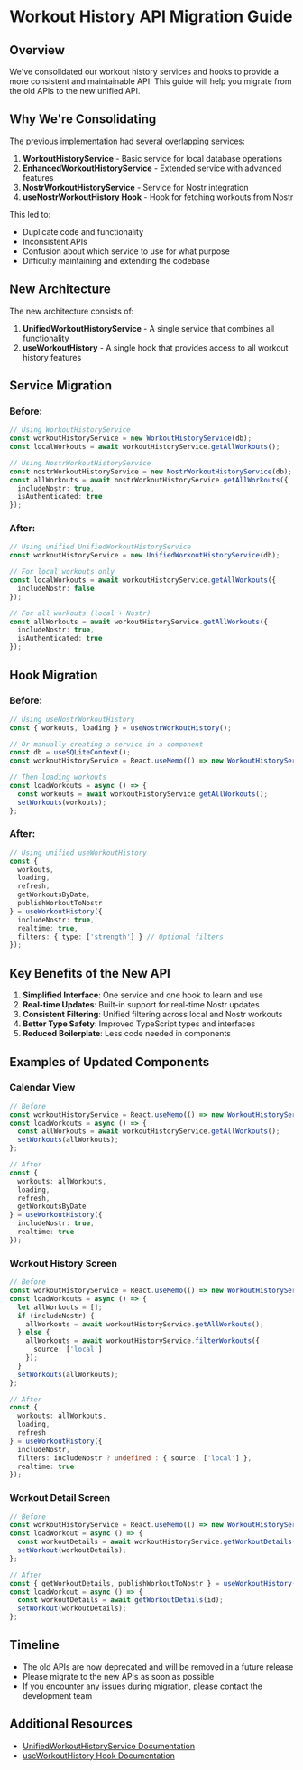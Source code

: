# Workout History API Migration Guide

## Overview

We've consolidated our workout history services and hooks to provide a more consistent and maintainable API. This guide will help you migrate from the old APIs to the new unified API.

## Why We're Consolidating

The previous implementation had several overlapping services:

1. **WorkoutHistoryService** - Basic service for local database operations
2. **EnhancedWorkoutHistoryService** - Extended service with advanced features
3. **NostrWorkoutHistoryService** - Service for Nostr integration
4. **useNostrWorkoutHistory Hook** - Hook for fetching workouts from Nostr

This led to:
- Duplicate code and functionality
- Inconsistent APIs
- Confusion about which service to use for what purpose
- Difficulty maintaining and extending the codebase

## New Architecture

The new architecture consists of:

1. **UnifiedWorkoutHistoryService** - A single service that combines all functionality
2. **useWorkoutHistory** - A single hook that provides access to all workout history features

## Service Migration

### Before:

```typescript
// Using WorkoutHistoryService
const workoutHistoryService = new WorkoutHistoryService(db);
const localWorkouts = await workoutHistoryService.getAllWorkouts();

// Using NostrWorkoutHistoryService
const nostrWorkoutHistoryService = new NostrWorkoutHistoryService(db);
const allWorkouts = await nostrWorkoutHistoryService.getAllWorkouts({
  includeNostr: true,
  isAuthenticated: true
});
```

### After:

```typescript
// Using unified UnifiedWorkoutHistoryService
const workoutHistoryService = new UnifiedWorkoutHistoryService(db);

// For local workouts only
const localWorkouts = await workoutHistoryService.getAllWorkouts({
  includeNostr: false
});

// For all workouts (local + Nostr)
const allWorkouts = await workoutHistoryService.getAllWorkouts({
  includeNostr: true,
  isAuthenticated: true
});
```

## Hook Migration

### Before:

```typescript
// Using useNostrWorkoutHistory
const { workouts, loading } = useNostrWorkoutHistory();

// Or manually creating a service in a component
const db = useSQLiteContext();
const workoutHistoryService = React.useMemo(() => new WorkoutHistoryService(db), [db]);

// Then loading workouts
const loadWorkouts = async () => {
  const workouts = await workoutHistoryService.getAllWorkouts();
  setWorkouts(workouts);
};
```

### After:

```typescript
// Using unified useWorkoutHistory
const { 
  workouts, 
  loading, 
  refresh, 
  getWorkoutsByDate,
  publishWorkoutToNostr 
} = useWorkoutHistory({
  includeNostr: true,
  realtime: true,
  filters: { type: ['strength'] } // Optional filters
});
```

## Key Benefits of the New API

1. **Simplified Interface**: One service and one hook to learn and use
2. **Real-time Updates**: Built-in support for real-time Nostr updates
3. **Consistent Filtering**: Unified filtering across local and Nostr workouts
4. **Better Type Safety**: Improved TypeScript types and interfaces
5. **Reduced Boilerplate**: Less code needed in components

## Examples of Updated Components

### Calendar View

```typescript
// Before
const workoutHistoryService = React.useMemo(() => new WorkoutHistoryService(db), [db]);
const loadWorkouts = async () => {
  const allWorkouts = await workoutHistoryService.getAllWorkouts();
  setWorkouts(allWorkouts);
};

// After
const { 
  workouts: allWorkouts, 
  loading, 
  refresh, 
  getWorkoutsByDate 
} = useWorkoutHistory({
  includeNostr: true,
  realtime: true
});
```

### Workout History Screen

```typescript
// Before
const workoutHistoryService = React.useMemo(() => new WorkoutHistoryService(db), [db]);
const loadWorkouts = async () => {
  let allWorkouts = [];
  if (includeNostr) {
    allWorkouts = await workoutHistoryService.getAllWorkouts();
  } else {
    allWorkouts = await workoutHistoryService.filterWorkouts({
      source: ['local']
    });
  }
  setWorkouts(allWorkouts);
};

// After
const { 
  workouts: allWorkouts, 
  loading, 
  refresh 
} = useWorkoutHistory({
  includeNostr,
  filters: includeNostr ? undefined : { source: ['local'] },
  realtime: true
});
```

### Workout Detail Screen

```typescript
// Before
const workoutHistoryService = React.useMemo(() => new WorkoutHistoryService(db), [db]);
const loadWorkout = async () => {
  const workoutDetails = await workoutHistoryService.getWorkoutDetails(id);
  setWorkout(workoutDetails);
};

// After
const { getWorkoutDetails, publishWorkoutToNostr } = useWorkoutHistory();
const loadWorkout = async () => {
  const workoutDetails = await getWorkoutDetails(id);
  setWorkout(workoutDetails);
};
```

## Timeline

- The old APIs are now deprecated and will be removed in a future release
- Please migrate to the new APIs as soon as possible
- If you encounter any issues during migration, please contact the development team

## Additional Resources

- [UnifiedWorkoutHistoryService Documentation](../api/UnifiedWorkoutHistoryService.md)
- [useWorkoutHistory Hook Documentation](../api/useWorkoutHistory.md)
